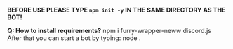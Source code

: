 **BEFORE USE PLEASE TYPE `npm init -y` IN THE SAME DIRECTORY AS THE BOT!**

**Q: How to install requirements?**
npm i furry-wrapper-neww discord.js <br>
After that you can start a bot by typing:
node .
